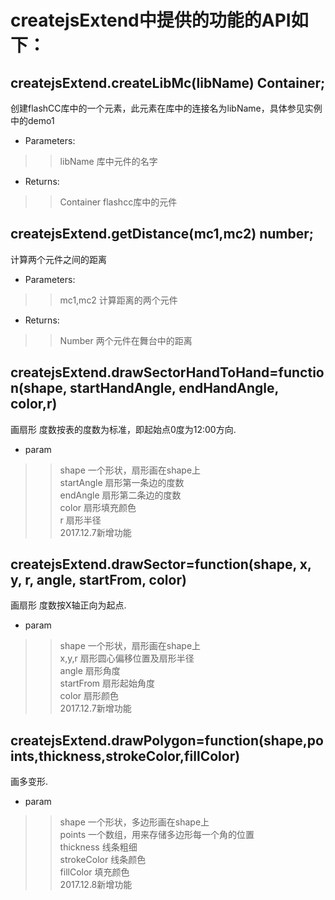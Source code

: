 # createjsExtend中提供的功能的API如下：

## createjsExtend.createLibMc(libName) Container;
创建flashCC库中的一个元素，此元素在库中的连接名为libName，具体参见实例中的demo1
* Parameters:
>>libName 库中元件的名字
* Returns:
>>Container flashcc库中的元件


## createjsExtend.getDistance(mc1,mc2) number;</br>
计算两个元件之间的距离</br>
* Parameters: </br>
>>mc1,mc2 计算距离的两个元件</br>
* Returns:</br>
>>Number 两个元件在舞台中的距离</br>


## createjsExtend.drawSectorHandToHand=function(shape, startHandAngle, endHandAngle, color,r)</br>
画扇形 度数按表的度数为标准，即起始点0度为12:00方向.</br>
* param 
>>shape 一个形状，扇形画在shape上</br>
>> startAngle 扇形第一条边的度数</br>
>> endAngle 扇形第二条边的度数</br>
>>color 扇形填充颜色</br>
>>r 扇形半径</br>
2017.12.7新增功能</br>


## createjsExtend.drawSector=function(shape, x, y, r, angle, startFrom, color)</br>
画扇形 度数按X轴正向为起点.</br>
* param
>>shape 一个形状，扇形画在shape上</br>
>>x,y,r 扇形圆心偏移位置及扇形半径</br>
>>angle 扇形角度</br>
>>startFrom 扇形起始角度</br>
>>color 扇形颜色</br>
2017.12.7新增功能</br>

## createjsExtend.drawPolygon=function(shape,points,thickness,strokeColor,fillColor)</br>
画多变形.</br>
* param
>>shape 一个形状，多边形画在shape上</br>
>>points 一个数组，用来存储多边形每一个角的位置</br>
>>thickness 线条粗细</br>
>>strokeColor 线条颜色</br>
>>fillColor 填充颜色</br>
2017.12.8新增功能</br>
